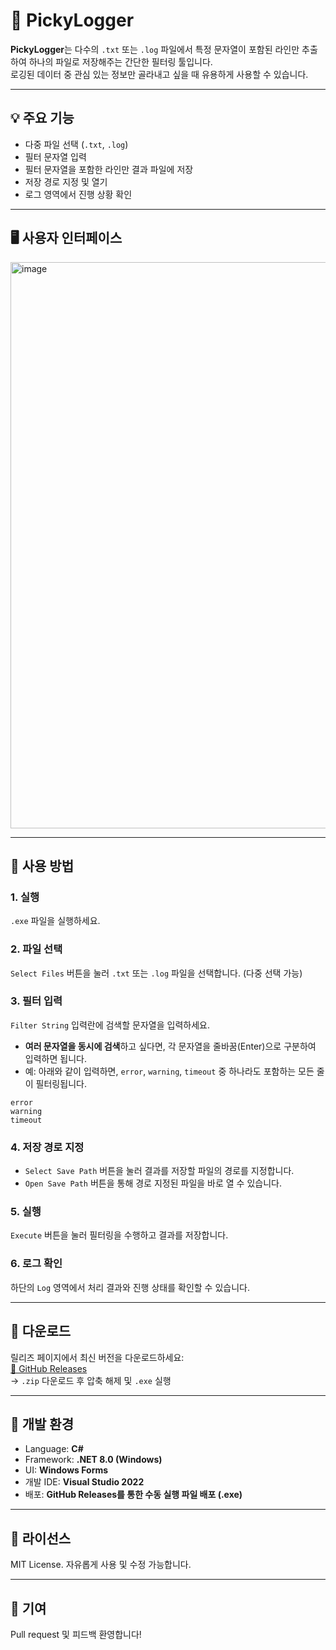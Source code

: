 # 🧾 PickyLogger

**PickyLogger**는 다수의 `.txt` 또는 `.log` 파일에서 특정 문자열이 포함된 라인만 추출하여 하나의 파일로 저장해주는 간단한 필터링 툴입니다.  
로깅된 데이터 중 관심 있는 정보만 골라내고 싶을 때 유용하게 사용할 수 있습니다.

---

## 💡 주요 기능

- 다중 파일 선택 (`.txt`, `.log`)
- 필터 문자열 입력
- 필터 문자열을 포함한 라인만 결과 파일에 저장
- 저장 경로 지정 및 열기
- 로그 영역에서 진행 상황 확인

---

## 🖥️ 사용자 인터페이스
<img width="878" height="906" alt="image" src="https://github.com/user-attachments/assets/0101a114-a4e6-4d2d-8b28-01c004e337a3" />

---

## 🚀 사용 방법

### 1. 실행
`.exe` 파일을 실행하세요.

### 2. 파일 선택
`Select Files` 버튼을 눌러 `.txt` 또는 `.log` 파일을 선택합니다. (다중 선택 가능)

### 3. 필터 입력
`Filter String` 입력란에 검색할 문자열을 입력하세요.
- **여러 문자열을 동시에 검색**하고 싶다면, 각 문자열을 줄바꿈(Enter)으로 구분하여 입력하면 됩니다.
- 예:  아래와 같이 입력하면, `error`, `warning`, `timeout` 중 하나라도 포함하는 모든 줄이 필터링됩니다.  
```
error  
warning  
timeout
```

### 4. 저장 경로 지정
- `Select Save Path` 버튼을 눌러 결과를 저장할 파일의 경로를 지정합니다.
- `Open Save Path` 버튼을 통해 경로 지정된 파일을 바로 열 수 있습니다.

### 5. 실행
`Execute` 버튼을 눌러 필터링을 수행하고 결과를 저장합니다.

### 6. 로그 확인
하단의 `Log` 영역에서 처리 결과와 진행 상태를 확인할 수 있습니다.

---

## 📁 다운로드

릴리즈 페이지에서 최신 버전을 다운로드하세요:  
[🔗 GitHub Releases](https://github.com/wisestarsummer/PickyLogger/releases)  
→ `.zip` 다운로드 후 압축 해제 및 `.exe` 실행

---

## 🔧 개발 환경

- Language: **C#**
- Framework: **.NET 8.0 (Windows)**  
- UI: **Windows Forms**
- 개발 IDE: **Visual Studio 2022**
- 배포: **GitHub Releases를 통한 수동 실행 파일 배포 (.exe)**

---

## 📃 라이선스

MIT License. 자유롭게 사용 및 수정 가능합니다.

---

## 🤝 기여

Pull request 및 피드백 환영합니다!

